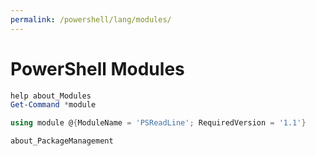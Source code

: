 ```yaml
---
permalink: /powershell/lang/modules/
---
```


# PowerShell Modules

```powershell
help about_Modules
Get-Command *module
```

```powershell
using module @{ModuleName = 'PSReadLine'; RequiredVersion = '1.1'}
```

```powershell
about_PackageManagement
```
